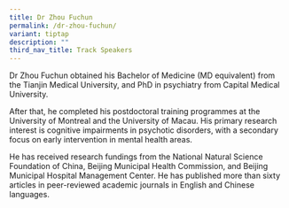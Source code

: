 ```yaml
---
title: Dr Zhou Fuchun
permalink: /dr-zhou-fuchun/
variant: tiptap
description: ""
third_nav_title: Track Speakers
---
```

<p></p>
<p>Dr Zhou Fuchun obtained his Bachelor of Medicine (MD equivalent) from
the Tianjin Medical University, and PhD in psychiatry from Capital Medical
University.</p>
<p>After that, he completed his postdoctoral training programmes at the University
of Montreal and the University of Macau. His primary research interest
is cognitive impairments in psychotic disorders, with a secondary focus
on early intervention in mental health areas.</p>
<p>He has received research fundings from the National Natural Science Foundation
of China, Beijing Municipal Health Commission, and Beijing Municipal Hospital
Management Center. He has published more than sixty articles in peer-reviewed
academic journals in English and Chinese languages.</p>